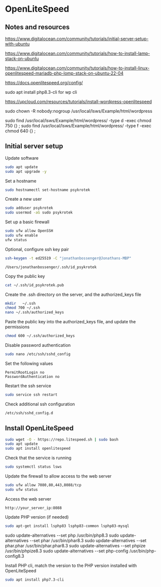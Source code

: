 # OpenLiteSpeed

## Notes and resources

https://www.digitalocean.com/community/tutorials/initial-server-setup-with-ubuntu

https://www.digitalocean.com/community/tutorials/how-to-install-lamp-stack-on-ubuntu

https://www.digitalocean.com/community/tutorials/how-to-install-linux-openlitespeed-mariadb-php-lomp-stack-on-ubuntu-22-04

https://docs.openlitespeed.org/config/

sudo apt install php8.3-cli for wp cli

https://upcloud.com/resources/tutorials/install-wordpress-openlitespeed

sudo chown -R nobody:nogroup /usr/local/lsws/Example/html/wordpress

sudo find /usr/local/lsws/Example/html/wordpress/ -type d -exec chmod 750 {} \;
sudo find /usr/local/lsws/Example/html/wordpress/ -type f -exec chmod 640 {} \;

## Initial server setup

Update software

```bash
sudo apt update
sudo apt upgrade -y
```

Set a hostname

```bash
sudo hostnamectl set-hostname psykrotek
```

Create a new user

```bash
sudo adduser psykrotek
sudo usermod -aG sudo psykrotek
```

Set up a basic firewall

```bash
sudo ufw allow OpenSSH
sudo ufw enable
ufw status
```

Optional, configure ssh key pair

```bash
ssh-keygen -t ed25519 -C "jonathanbossenger@Jonathans-MBP"
```

```
/Users/jonathanbossenger/.ssh/id_psykrotek
```

Copy the public key

```bash
cat ~/.ssh/id_psykrotek.pub
```

Create the .ssh directory on the server, and the authorized_keys file

```bash
mkdir   ~/.ssh
chmod 700 ~/.ssh
nano ~/.ssh/authorized_keys
```

Paste the public key into the authorized_keys file, and update the permissions

```bash
chmod 600 ~/.ssh/authorized_keys
```

Disable password authentication

```bash
sudo nano /etc/ssh/sshd_config
```

Set the following values

```
PermitRootLogin no
PasswordAuthentication no
```

Restart the ssh service

```bash 
sudo service ssh restart
```

Check additional ssh configuration

```bash
/etc/ssh/sshd_config.d
```

## Install OpenLiteSpeed

```bash
sudo wget -O - https://repo.litespeed.sh | sudo bash
sudo apt update
sudo apt install openlitespeed
```

Check that the service is running

```bash
sudo systemctl status lsws
```

Update the firewall to allow access to the web server

```bash
sudo ufw allow 7080,80,443,8088/tcp
sudo ufw status
```

Access the web server

```
http://your_server_ip:8088
```

Update PHP version (if needed)

```bash
sudo apt-get install lsphp83 lsphp83-common lsphp83-mysql
```

sudo update-alternatives --set php /usr/bin/php8.3
sudo update-alternatives --set phar /usr/bin/phar8.3
sudo update-alternatives --set phar.phar /usr/bin/phar.phar8.3
sudo update-alternatives --set phpize /usr/bin/phpize8.3
sudo update-alternatives --set php-config /usr/bin/php-config8.3


Install PHP cli, match the version to the PHP version installed with OpenLiteSpeed

```bash
sudo apt install php7.3-cli
```





